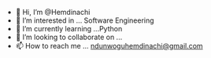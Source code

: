 - 👋 Hi, I’m @Hemdinachi
- 👀 I’m interested in ... Software Engineering 
- 🌱 I’m currently learning ...Python
- 💞️ I’m looking to collaborate on ...
- 📫 How to reach me ... ndunwoguhemdinachi@gmail.com

<!---
Ndu-Nwogu/Ndu-Nwogu is a ✨ special ✨ repository because its `README.md` (this file) appears on your GitHub profile.
You can click the Preview link to take a look at your changes.
--->
